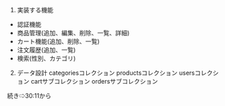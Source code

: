 1. 実装する機能
- 認証機能
- 商品管理(追加、編集、削除、一覧、詳細)
- カート機能(追加、削除、一覧)
- 注文履歴(追加、一覧)
- 検索(性別、カテゴリ)

2. データ設計
 categoriesコレクション
 productsコレクション
 usersコレクション
  cartサブコレクション
  ordersサブコレクション

  続き⇨30:11から